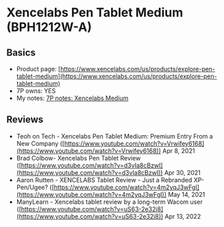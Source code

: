 # Xencelabs Pen Tablet Medium (BPH1212W-A)

## Basics

* Product page: [https://www.xencelabs.com/us/products/explore-pen-tablet-medium](https://www.xencelabs.com/us/products/explore-pen-tablet-medium)
* 7P owns: YES
* My notes: [7P notes: Xencelabs Medium](https://app.gitbook.com/o/-LBUpLETf4LFiwdypBiE/s/Nde0PQIvNcFZNVxuTO0G/\~/changes/2049/product-info/xencelabs/7p-notes-xencelabs-medium)

## Reviews

* Teoh on Tech - Xencelabs Pen Tablet Medium: Premium Entry From a New Company ([https://www.youtube.com/watch?v=Vrwifey6168](https://www.youtube.com/watch?v=Vrwifey6168)) Apr 8, 2021&#x20;
* Brad Colbow- Xencelabs Pen Tablet Review ([https://www.youtube.com/watch?v=d3vIa8cBzwI](https://www.youtube.com/watch?v=d3vIa8cBzwI)) Apr 30, 2021&#x20;
* Aaron Rutten - XENCELABS Tablet Review - Just a Rebranded XP-Pen/Ugee? ([https://www.youtube.com/watch?v=4m2yqJ3wFgI](https://www.youtube.com/watch?v=4m2yqJ3wFgI)) May 14, 2021&#x20;
* ManyLearn - Xencelabs tablet review by a long-term Wacom user ([https://www.youtube.com/watch?v=uS63-2e32i8](https://www.youtube.com/watch?v=uS63-2e32i8)) Apr 13, 2022

##
